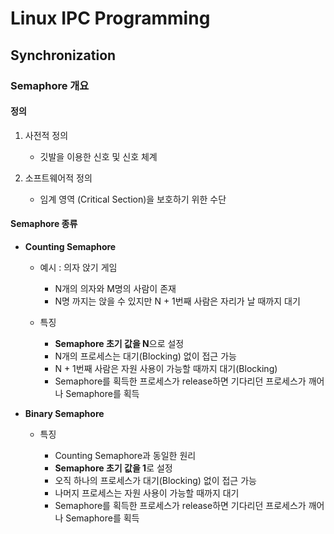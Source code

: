 # Linux IPC Programming
## Synchronization
### Semaphore 개요
#### 정의
1. 사전적 정의
    - 깃발을 이용한 신호 및 신호 체계

2. 소프트웨어적 정의
    - 임계 영역 (Critical Section)을 보호하기 위한 수단
  
#### Semaphore 종류
- **Counting Semaphore**  
    - 예시 : 의자 앉기 게임  
  
      - N개의 의자와 M명의 사람이 존재  
      - N명 까지는 앉을 수 있지만 N + 1번째 사람은 자리가 날 때까지 대기
  
    - 특징  
  
      - **Semaphore 초기 값을 N**으로 설정  
      - N개의 프로세스는 대기(Blocking) 없이 접근 가능  
      - N + 1번째 사람은 자원 사용이 가능할 때까지 대기(Blocking)  
      - Semaphore를 획득한 프로세스가 release하면 기다리던 프로세스가 깨어나 Semaphore를 획득

- **Binary Semaphore**
    - 특징
  
      - Counting Semaphore과 동일한 원리
      - **Semaphore 초기 값을 1**로 설정
      - 오직 하나의 프로세스가 대기(Blocking) 없이 접근 가능
      - 나머지 프로세스는 자원 사용이 가능할 때까지 대기
      - Semaphore를 획득한 프로세스가 release하면 기다리던 프로세스가 깨어나 Semaphore를 획득
